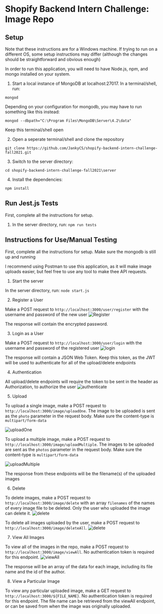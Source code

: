 # Shopify Backend Intern Challenge: Image Repo
## Setup
Note that these instructions are for a Windows machine. If trying to run on a different OS, some setup instructions may differ (although the changes should be straightforward and obvious enough)

In order to run this application, you will need to have Node.js, npm, and mongo installed on your system.

1. Start a local instance of MongoDB at localhost:27017. In a terminal/shell, run:

```mongod```

Depending on your configuration for mongodb, you may have to run something like this instead:

```mongod --dbpath="C:\Program Files\MongoDB\Server\4.2\data"```

Keep this terminal/shell open

2. Open a seperate terminal/shell and clone the repository

```git clone https://github.com/JankyCS/shopify-backend-intern-challenge-fall2021.git```

3. Switch to the server directory:

```cd shopify-backend-intern-challenge-fall2021\server```

4. Install the dependencies:

```npm install```

## Run Jest.js Tests
First, complete all the instructions for setup.
1. In the server directory, run:
```npm run tests```

## Instructions for Use/Manual Testing
First, complete all the instructions for setup. Make sure the mongodb is still up and running 

I recommend using Postman to use this application, as it will make image uploads easier, but feel free to use any tool to make thee API requests.

1. Start the server

In the server directory, run:
```node start.js```

2. Register a User

Make a POST request to ```http://localhost:3000/user/register``` with the username and password of the new user
![Register](README_images/register.png)

The response will contain the encrypted password.

3. Login as a User

Make a POST request to ```http://localhost:3000/user/login``` with the username and password of the registered user
![login](README_images/login.png)

The response will contain a JSON Web Token. Keep this token, as the JWT will be used to authenticate for all of the upload/delete endpoints

4. Authentication

All upload/delete endpoints will require the token to be sent in the header as Authorization, to authorize the user
![authenticate](README_images/authToken.png)

5. Upload

To upload a single image, make a POST request to ```http://localhost:3000/image/uploadOne```. The image to be uploaded is sent as the ```photo``` parameter in the request body.
Make sure the content-type is ```multipart/form-data```

![uploadOne](README_images/uploadOne.png)

To upload a multiple image, make a POST request to ```http://localhost:3000/image/uploadMultiple```. The images to be uploaded are sent as the ```photos``` parameter in the request body.
Make sure the content-type is ```multipart/form-data```

![uploadMultiple](README_images/uploadMultiple.png)

The response from these endpoints will be the filename(s) of the uploaded images

6. Delete

To delete images, make a POST request to ```http://localhost:3000/image/delete``` with an array ```filenames``` of the names of every image file to be deleted. Only the user who uploaded the image can delete it.
![delete](README_images/delete.png)

To delete all images uploaded by the user, make a POST request to ```http://localhost:3000/image/deleteAll```.
![delete](README_images/deleteAll.png)

7. View All Images

To view all of the images in the repo, make a POST request to ```http://localhost:3000/image/viewAll```. No authentication token is required for this endpoint.
![viewAll](README_images/viewAll.png)

The response will be an array of the data for each image, including its file name and the id of the author.

8. View a Particular Image

To view any particular uploaded image, make a GET request to ```http://localhost:3000/${FILE_NAME}```. No authentication token is required for this endpoint. The file name can be retrieved from the viewAll endpoint, or can be saved from when the image was originally uploaded.


